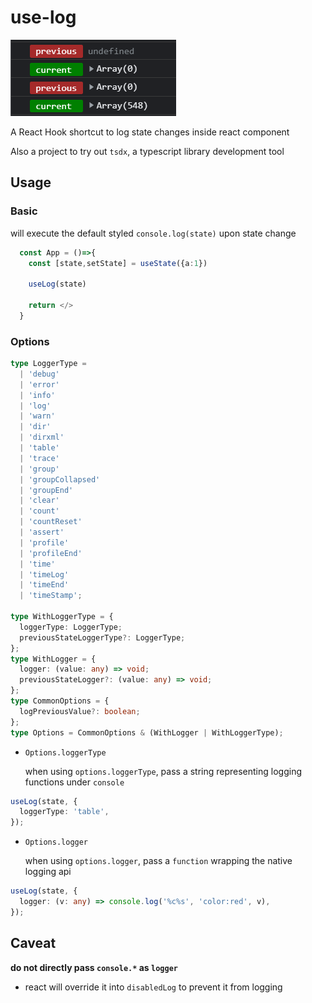# use-log
![img](docs/demo.png)

A React Hook shortcut to log state changes inside react component

Also a project to try out `tsdx`, a typescript library development tool

## Usage

### Basic

will execute the default styled `console.log(state)` upon state change

```ts
  const App = ()=>{
    const [state,setState] = useState({a:1})

    useLog(state)

    return </>
  }

```

### Options

```ts
type LoggerType =
  | 'debug'
  | 'error'
  | 'info'
  | 'log'
  | 'warn'
  | 'dir'
  | 'dirxml'
  | 'table'
  | 'trace'
  | 'group'
  | 'groupCollapsed'
  | 'groupEnd'
  | 'clear'
  | 'count'
  | 'countReset'
  | 'assert'
  | 'profile'
  | 'profileEnd'
  | 'time'
  | 'timeLog'
  | 'timeEnd'
  | 'timeStamp';

type WithLoggerType = {
  loggerType: LoggerType;
  previousStateLoggerType?: LoggerType;
};
type WithLogger = {
  logger: (value: any) => void;
  previousStateLogger?: (value: any) => void;
};
type CommonOptions = {
  logPreviousValue?: boolean;
};
type Options = CommonOptions & (WithLogger | WithLoggerType);
```

- `Options.loggerType`

  when using `options.loggerType`, pass a string representing logging functions under `console`

```ts
useLog(state, {
  loggerType: 'table',
});
```

- `Options.logger`

  when using `options.logger`, pass a `function` wrapping the native logging api

```ts
useLog(state, {
  logger: (v: any) => console.log('%c%s', 'color:red', v),
});
```

## Caveat

**do not directly pass `console.*` as `logger`**

- react will override it into `disabledLog` to prevent it from logging
